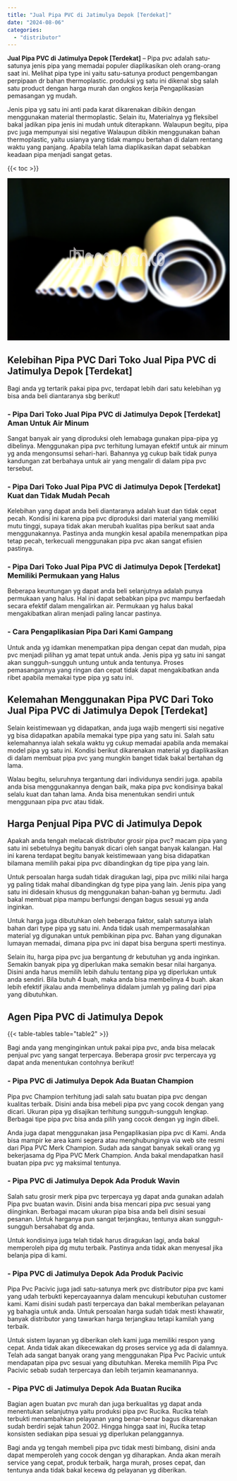 ```yaml
---
title: "Jual Pipa PVC di Jatimulya Depok [Terdekat]"
date: "2024-08-06"
categories: 
  - "distributor"
---
```


**Jual Pipa PVC di Jatimulya Depok \[Terdekat\]** – Pipa pvc adalah satu-satunya jenis pipa yang memadai populer diaplikasikan oleh orang-orang saat ini. Melihat pipa type ini yaitu satu-satunya product pengembangan perpipaan dr bahan thermoplastic. produksi yg satu ini dikenal sbg salah satu product dengan harga murah dan ongkos kerja Pengaplikasian pemasangan yg mudah.

Jenis pipa yg satu ini anti pada karat dikarenakan dibikin dengan menggunakan material thermoplastic. Selain itu, Materialnya yg fleksibel bakal jadikan pipa jenis ini mudah untuk diterapkann. Walaupun begitu, pipa pvc juga mempunyai sisi negative Walaupun dibikin menggunakan bahan thermoplastic, yaitu usianya yang tidak mampu bertahan di dalam rentang waktu yang panjang. Apabila telah lama diaplikasikan dapat sebabkan keadaan pipa menjadi sangat getas.

{{< toc >}}

![Jual Pipa PVC di Jatimulya Depok [Terdekat]](/images/jaul-pipa-pvc-56.png)

## Kelebihan Pipa PVC Dari Toko Jual Pipa PVC di Jatimulya Depok \[Terdekat\]

Bagi anda yg tertarik pakai pipa pvc, terdapat lebih dari satu kelebihan yg bisa anda beli diantaranya sbg berikut!

### \- Pipa Dari Toko Jual Pipa PVC di Jatimulya Depok \[Terdekat\] Aman Untuk Air Minum

Sangat banyak air yang diproduksi oleh lemabaga gunakan pipa-pipa yg dibelinya. Menggunakan pipa pvc terhitung lumayan efektif untuk air minum yg anda mengonsumsi sehari-hari. Bahannya yg cukup baik tidak punya kandungan zat berbahaya untuk air yang mengalir di dalam pipa pvc tersebut.

### \- Pipa Dari Toko Jual Pipa PVC di Jatimulya Depok \[Terdekat\] Kuat dan Tidak Mudah Pecah

Kelebihan yang dapat anda beli diantaranya adalah kuat dan tidak cepat pecah. Kondisi ini karena pipa pvc diproduksi dari material yang memiliki mutu tinggi, supaya tidak akan merubah kualitas pipa berikut saat anda menggunakannya. Pastinya anda mungkin kesal apabila menempatkan pipa tetap pecah, terkecuali menggunakan pipa pvc akan sangat efisien pastinya.

### \- Pipa Dari Toko Jual Pipa PVC di Jatimulya Depok \[Terdekat\] Memiliki Permukaan yang Halus

Beberapa keuntungan yg dapat anda beli selanjutnya adalah punya permukaan yang halus. Hal ini dapat sebabkan pipa pvc mampu berfaedah secara efektif dalam mengalirkan air. Permukaan yg halus bakal mengakibatkan aliran menjadi paling lancar pastinya.

### \- Cara Pengaplikasian Pipa Dari Kami Gampang

Untuk anda yg idamkan menempatkan pipa dengan cepat dan mudah, pipa pvc menjadi pilihan yg amat tepat untuk anda. Jenis pipa yg satu ini sangat akan sungguh-sungguh untung untuk anda tentunya. Proses pemasangannya yang ringan dan cepat tidak dapat mengakibatkan anda ribet apabila memakai type pipa yg satu ini.

## Kelemahan Menggunakan Pipa PVC Dari Toko Jual Pipa PVC di Jatimulya Depok \[Terdekat\]

Selain keistimewaan yg didapatkan, anda juga wajib mengerti sisi negative yg bisa didapatkan apabila memakai type pipa yang satu ini. Salah satu kelemahannya ialah sekala waktu yg cukup memadai apabila anda memakai model pipa yg satu ini. Kondisi berikut dikarenakan material yg diaplikasikan di dalam membuat pipa pvc yang mungkin banget tidak bakal bertahan dg lama.

Walau begitu, seluruhnya tergantung dari individunya sendiri juga. apabila anda bisa menggunakannya dengan baik, maka pipa pvc kondisinya bakal selalu kuat dan tahan lama. Anda bisa menentukan sendiri untuk menggunaan pipa pvc atau tidak.

## Harga Penjual Pipa PVC di Jatimulya Depok

Apakah anda tengah melacak distributor grosir pipa pvc? macam pipa yang satu ini sebetulnya begitu banyak dicari oleh sangat banyak kalangan. Hal ini karena terdapat begitu banyak keistimewaan yang bisa didapatkan bilamana memilih pakai pipa pvc dibandingkan dg tipe pipa yang lain.

Untuk persoalan harga sudah tidak diragukan lagi, pipa pvc miliki nilai harga yg paling tidak mahal dibandingkan dg type pipa yang lain. Jenis pipa yang satu ini didesain khusus dg menggunakan bahan-bahan yg bermutu. Jadi bakal membuat pipa mampu berfungsi dengan bagus sesuai yg anda inginkan.

Untuk harga juga dibutuhkan oleh beberapa faktor, salah satunya ialah bahan dari type pipa yg satu ini. Anda tidak usah mempermasalahkan material yg digunakan untuk pembikinan pipa pvc. Bahan yang digunakan lumayan memadai, dimana pipa pvc ini dapat bisa berguna sperti mestinya.

Selain itu, harga pipa pvc jua bergantung dr kebutuhan yg anda inginkan. Semakin banyak pipa yg diperlukan maka semakin besar nilai harganya. Disini anda harus memilih lebih dahulu tentang pipa yg diperlukan untuk anda sendiri. Bila butuh 4 buah, maka anda bisa membelinya 4 buah. akan lebih efektif jikalau anda membelinya didalam jumlah yg paling dari pipa yang dibutuhkan.

## Agen Pipa PVC di Jatimulya Depok

{{< table-tables table="table2" >}}

Bagi anda yang menginginkan untuk pakai pipa pvc, anda bisa melacak penjual pvc yang sangat terpercaya. Beberapa grosir pvc terpercaya yg dapat anda menentukan contohnya berikut!

### \- Pipa PVC di Jatimulya Depok Ada Buatan Champion

Pipa pvc Champion terhitung jadi salah satu buatan pipa pvc dengan kualitas terbaik. Disini anda bisa mebeli pipa pvc yang cocok dengan yang dicari. Ukuran pipa yg disajikan terhitung sungguh-sungguh lengkap. Berbagai tipe pipa pvc bisa anda pilih yang cocok dengan yg ingin dibeli.

Anda juga dapat menggunakan jasa Pengaplikasian pipa pvc di Kami. Anda bisa mampir ke area kami segera atau menghubunginya via web site resmi dari Pipa PVC Merk Champion. Sudah ada sangat banyak sekali orang yg bekerjasama dg Pipa PVC Merk Champion. Anda bakal mendapatkan hasil buatan pipa pvc yg maksimal tentunya.

### \- Pipa PVC di Jatimulya Depok Ada Produk Wavin

Salah satu grosir merk pipa pvc terpercaya yg dapat anda gunakan adalah Pipa pvc buatan wavin. Disini anda bisa mencari pipa pvc sesuai yang diinginkan. Berbagai macam ukuran pipa bisa anda beli disini sesuai pesanan. Untuk harganya pun sangat terjangkau, tentunya akan sungguh-sungguh bersahabat dg anda.

Untuk kondisinya juga telah tidak harus diragukan lagi, anda bakal memperoleh pipa dg mutu terbaik. Pastinya anda tidak akan menyesal jika belanja pipa di kami.

### \- Pipa PVC di Jatimulya Depok Ada Produk Pacivic

Pipa Pvc Pacivic juga jadi satu-satunya merk pvc distributor pipa pvc kami yang udah terbukti kepercayaannya dalam mencukupi kebutuhan customer kami. Kami disini sudah pasti terpercaya dan bakal memberikan pelayanan yg bahagia untuk anda. Untuk persoalan harga sudah tidak mesti khawatir, banyak distributor yang tawarkan harga terjangkau tetapi kamilah yang terbaik.

Untuk sistem layanan yg diberikan oleh kami juga memiliki respon yang cepat. Anda tidak akan dikecewakan dg proses service yg ada di dalamnya. Telah ada sangat banyak orang yang menggunakan Pipa Pvc Pacivic untuk mendapatan pipa pvc sesuai yang dibutuhkan. Mereka memilih Pipa Pvc Pacivic sebab sudah terpercaya dan lebih terjamin keamanannya.

### \- Pipa PVC di Jatimulya Depok Ada Buatan Rucika

Bagian agen buatan pvc murah dan juga berkualitas yg dapat anda menentukan selanjutnya yaitu produksi pipa pvc Rucika. Rucika telah terbukti menambahkan pelayanan yang benar-benar bagus dikarenakan sudah berdiri sejak tahun 2002. Hingga hingga saat ini, Rucika tetap konsisten sediakan pipa sesuai yg diperlukan pelanggannya.

Bagi anda yg tengah membeli pipa pvc tidak mesti bimbang, disini anda dapat memperoleh yang cocok dengan yg diharapkan. Anda akan meraih service yang cepat, produk terbaik, harga murah, proses cepat, dan tentunya anda tidak bakal kecewa dg pelayanan yg diberikan.
